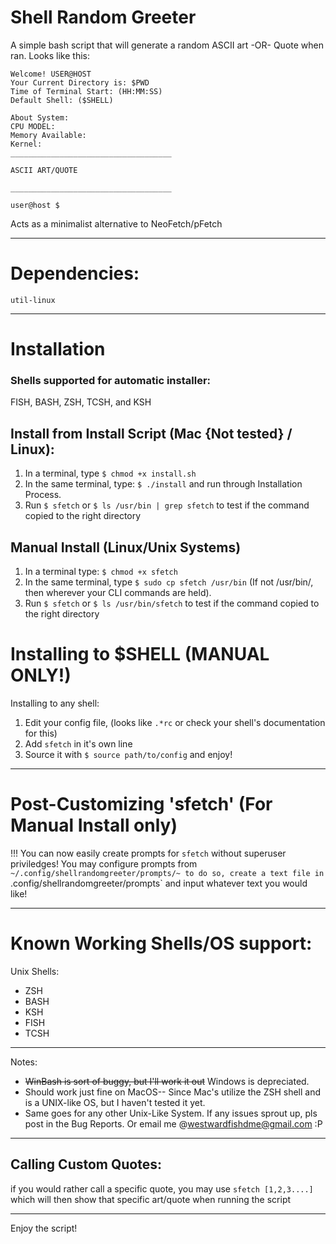 # Shell Random Greeter
A simple bash script that will generate a random ASCII art -OR- Quote when ran. Looks like this:

```
Welcome! USER@HOST
Your Current Directory is: $PWD
Time of Terminal Start: (HH:MM:SS)
Default Shell: ($SHELL)

About System:
CPU MODEL: 
Memory Available:
Kernel:
____________________________________

ASCII ART/QUOTE

____________________________________

user@host $
```
Acts as a minimalist alternative to NeoFetch/pFetch 

--------------------------------------------------------------------------------

# Dependencies:
`util-linux`

--------------------------------------------------------------------------------

# Installation
### Shells supported for automatic installer:
FISH, BASH, ZSH, TCSH, and KSH

## Install from Install Script (Mac {Not tested} / Linux):
1. In a terminal, type `$ chmod +x install.sh`
2. In the same terminal, type: `$ ./install` and run through Installation Process.
3. Run `$ sfetch` or `$ ls /usr/bin | grep sfetch` to test if the command copied to the right directory

## Manual Install (Linux/Unix Systems)
1. In a terminal type: `$ chmod +x sfetch`
2. In the same terminal, type `$ sudo cp sfetch /usr/bin` (If not /usr/bin/, then wherever your CLI commands are held).
3. Run `$ sfetch` or `$ ls /usr/bin/sfetch` to test if the command copied to the right directory

# Installing to $SHELL (MANUAL ONLY!)
Installing to any shell:
1. Edit your config file, (looks like `.*rc` or check your shell's documentation for this)
2. Add `sfetch` in it's own line
3. Source it with `$ source path/to/config` and enjoy!

--------------------------------------------------------------------------------

# Post-Customizing 'sfetch' (For Manual Install only)
!!! You can now easily create prompts for `sfetch` without superuser priviledges!
You may configure prompts from `~/.config/shellrandomgreeter/prompts/~
to do so, create a text file in `.config/shellrandomgreeter/prompts` and input whatever text you would like!

--------------------------------------------------------------------------------

# Known Working Shells/OS support:
Unix Shells:
- ZSH
- BASH
- KSH
- FISH
- TCSH
--------------------------------------------------------------------------------
Notes:
- ~~WinBash is sort of buggy, but I'll work it out~~ Windows is depreciated.
- Should work just fine on MacOS-- Since Mac's utilize the ZSH shell and is a UNIX-like OS, but I haven't tested it yet.
- Same goes for any other Unix-Like System. If any issues sprout up, pls post in the Bug Reports. Or email me @westwardfishdme@gmail.com :P
--------------------------------------------------------------------------------
## Calling Custom Quotes:
if you would rather call a specific quote, you may use `sfetch [1,2,3....]` which will then show that specific art/quote when running the script 

--------------------------------------------------------------------------------
Enjoy the script!

